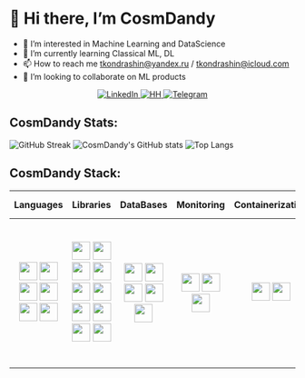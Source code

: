 # 👋 Hi there, I’m CosmDandy

- 👀 I’m interested in Machine Learning and DataScience
- 🌱 I’m currently learning Classical ML, DL
- 📫 How to reach me tkondrashin@yandex.ru / tkondrashin@icloud.com
- 💞️ I’m looking to collaborate on ML products

<div id="badges" align="center">
  <a href="#">
    <img src="https://img.shields.io/badge/LinkedIn-blue?style=flat&logo=linkedin&logoColor=white" alt="LinkedIn">
  </a>
  <a href="https://habr.com/ru/users/CosmDandy/">
    <img src="https://img.shields.io/badge/Habr-red?style=flat&logo=habr&logoColor=white" alt="HH">
  </a>
  <a href="https://t.me/ViCosmDandy">
    <img src="https://img.shields.io/badge/Telegram-blue?style=flat&logo=telegram&logoColor=white" alt="Telegram">
  </a>
</div>

## CosmDandy Stats:

![GitHub Streak](https://streak-stats.demolab.com?user=CosmDandy&theme=graywhite&card_width=500)
![CosmDandy's GitHub stats](https://github-readme-stats.vercel.app/api?username=CosmDandy&show_icons=true&theme=graywhite&rank_icon=github&border_color=ABABAB&card_width=500)
![Top Langs](https://github-readme-stats.vercel.app/api/top-langs/?username=CosmDandy&layout=compact&theme=graywhite&&border_color=ABABAB&card_width=1004)

## CosmDandy Stack:

|                                                                                                                                                                                                                            Languages                                                                                                                                                                                                                             |                                                                                                                                                                                                                                                                                                                                                                                             Libraries                                                                                                                                                                                                                                                                                                                                                                                             |                                                                                                                                                                                            DataBases                                                                                                                                                                                             |                                                                                                                Monitoring                                                                                                                |                                                                              Сontainerization                                                                              |                                                                 Version Control                                                                  |                                                                          Writing                                                                           |                                                                                                                                                                                                                                                                                                                             Tools                                                                                                                                                                                                                                                                                                                              |
|:----------------------------------------------------------------------------------------------------------------------------------------------------------------------------------------------------------------------------------------------------------------------------------------------------------------------------------------------------------------------------------------------------------------------------------------------------------------:|:-------------------------------------------------------------------------------------------------------------------------------------------------------------------------------------------------------------------------------------------------------------------------------------------------------------------------------------------------------------------------------------------------------------------------------------------------------------------------------------------------------------------------------------------------------------------------------------------------------------------------------------------------------------------------------------------------------------------------------------------------------------------------------------------------:|:------------------------------------------------------------------------------------------------------------------------------------------------------------------------------------------------------------------------------------------------------------------------------------------------------------------------------------------------------------------------------------------------:|:----------------------------------------------------------------------------------------------------------------------------------------------------------------------------------------------------------------------------------------:|:--------------------------------------------------------------------------------------------------------------------------------------------------------------------------:|:------------------------------------------------------------------------------------------------------------------------------------------------:|:----------------------------------------------------------------------------------------------------------------------------------------------------------:|:--------------------------------------------------------------------------------------------------------------------------------------------------------------------------------------------------------------------------------------------------------------------------------------------------------------------------------------------------------------------------------------------------------------------------------------------------------------------------------------------------------------------------------------------------------------------------------------------------------------------------------------------------------------:|
| <img height="32" src="https://unpkg.com/simple-icons@v9/icons/python.svg"> <img height="32" src="https://unpkg.com/simple-icons@v9/icons/jupyter.svg"> <img height="32" src="https://unpkg.com/simple-icons@v9/icons/javascript.svg"> <img height="32" src="https://unpkg.com/simple-icons@v9/icons/html5.svg"> <img height="32" src="https://unpkg.com/simple-icons@v9/icons/css3.svg"> <img height="32" src="https://unpkg.com/simple-icons@v9/icons/php.svg"> | <img height="32" src="https://unpkg.com/simple-icons@v9/icons/pandas.svg">  <img height="32" src="https://unpkg.com/simple-icons@v9/icons/numpy.svg">  <img height="32" src="https://unpkg.com/simple-icons@v9/icons/scipy.svg">  <img height="32" src="https://unpkg.com/simple-icons@v9/icons/pytorch.svg">  <img height="32" src="https://unpkg.com/simple-icons@v9/icons/tensorflow.svg">  <img height="32" src="https://unpkg.com/simple-icons@v9/icons/scikitlearn.svg">  <img height="32" src="https://unpkg.com/simple-icons@v9/icons/plotly.svg">  <img height="32" src="https://unpkg.com/simple-icons@v9/icons/selenium.svg">  <img height="32" src="https://unpkg.com/simple-icons@v9/icons/flask.svg"> <img height="32" src="https://unpkg.com/simple-icons@v9/icons/bootstrap.svg"> | <img height="32" src="https://unpkg.com/simple-icons@v9/icons/postgresql.svg">  <img height="32" src="https://unpkg.com/simple-icons@v9/icons/clickhouse.svg">  <img height="32" src="https://unpkg.com/simple-icons@v9/icons/redis.svg">  <img height="32" src="https://unpkg.com/simple-icons@v9/icons/sqlite.svg">  <img height="32" src="https://unpkg.com/simple-icons@v9/icons/mysql.svg"> | <img height="32" src="https://unpkg.com/simple-icons@v9/icons/grafana.svg">  <img height="32" src="https://unpkg.com/simple-icons@v9/icons/prometheus.svg">  <img height="32" src="https://unpkg.com/simple-icons@v9/icons/graylog.svg"> | <img height="32" src="https://cdn.jsdelivr.net/npm/simple-icons@v9/icons/docker.svg">  <img height="32" src="https://unpkg.com/simple-icons@v9/icons/linuxcontainers.svg"> | <img height="32" src="https://unpkg.com/simple-icons@v9/icons/git.svg">  <img height="32" src="https://unpkg.com/simple-icons@v9/icons/dvc.svg"> | <img height="32" src="https://unpkg.com/simple-icons@v9/icons/obsidian.svg">  <img height="32" src="https://unpkg.com/simple-icons@v9/icons/markdown.svg"> | <img height="32" src="https://unpkg.com/simple-icons@v9/icons/visualstudiocode.svg">  <img height="32" src="https://unpkg.com/simple-icons@v9/icons/pycharm.svg">  <img height="32" src="https://unpkg.com/simple-icons@v9/icons/datagrip.svg">  <img height="32" src="https://unpkg.com/simple-icons@v9/icons/phpstorm.svg">  <img height="32" src="https://unpkg.com/simple-icons@v9/icons/warp.svg"> <img height="32" src="https://unpkg.com/simple-icons@v9/icons/figma.svg"> <img height="32" src="https://unpkg.com/simple-icons@v9/icons/adobephotoshop.svg"> <img height="32" src="https://unpkg.com/simple-icons@v9/icons/adobelightroomclassic.svg"> |